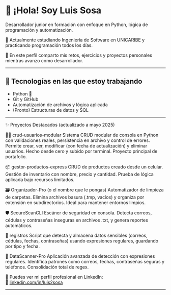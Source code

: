 # 👋 ¡Hola! Soy Luis Sosa

Desarrollador junior en formación con enfoque en Python, lógica de programación y automatización.

🧠 Actualmente estudiando Ingeniería de Software en UNICARIBE y practicando programación todos los días.

🎯 En este perfil comparto mis retos, ejercicios y proyectos personales mientras avanzo como desarrollador.

---

## 🧰 Tecnologías en las que estoy trabajando

- Python 🐍
- Git y GitHub
- Automatización de archivos y lógica aplicada
- (Pronto) Estructuras de datos y SQL

---

✨ Proyectos Destacados (actualizado a mayo 2025)

🧑‍💻 crud-usuarios-modular
Sistema CRUD modular de consola en Python con validaciones reales, persistencia en archivo y control de errores. Permite crear, ver, modificar (con fecha de actualización) y eliminar usuarios. Hecho desde cero y subido por terminal. Proyecto principal de portafolio.

📦 gestor-productos-express
CRUD de productos creado desde un celular. Gestión de inventario con nombre, precio y cantidad. Prueba de lógica aplicada bajo recursos limitados.

🗃️ Organizador-Pro (o el nombre que le pongas)
Automatizador de limpieza de carpetas. Elimina archivos basura (.tmp, vacíos) y organiza por extensión en subdirectorios. Ideal para mantener entornos limpios.

🛡️ SecureScanCLI
Escáner de seguridad en consola. Detecta correos, cédulas y contraseñas inseguras en archivos .txt, y genera reportes automáticos.

📑 registros
Script que detecta y almacena datos sensibles (correos, cédulas, fechas, contraseñas) usando expresiones regulares, guardando por tipo y fecha.

🧠 DataScanner-Pro
Aplicación avanzada de detección con expresiones regulares. Identifica patrones como correos, fechas, contraseñas seguras y teléfonos. Consolidación total de regex.

📇 Puedes ver mi perfil profesional en LinkedIn:  
🔗 [linkedin.com/in/luis2sosa](https://linkedin.com/in/luis2sosa)

---



